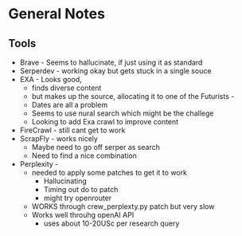 # General Notes

## Tools

- Brave - Seems to hallucinate, if just using it as standard
- Serperdev - working okay but gets stuck in a single souce
- EXA - Looks good,
  - finds diverse content
  - but makes up the source, allocating it to one of the Futurists -
  - Dates are all a problem
  - Seems to use nural search which might be the challege
  - Looking to add Exa crawl to improve content
- FireCrawl - still cant get to work
- ScrapFly - works nicely
  - Maybe need to go off serper as search
  - Need to find a nice combination
- Perplexity -
  - needed to apply some patches to get it to work
    - Hallucinating
    - Timing out do to patch
    - might try openrouter
  - WORKS through crew_perplexty.py patch but very slow
  - Works well throuhg openAI API
    - uses about 10-20USc per research query
